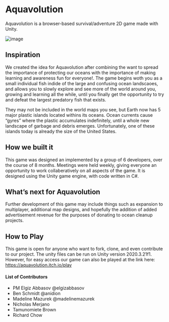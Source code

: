 # Aquavolution
Aquavolution is a browser-based survival/adventure 2D game made with Unity.

![image](https://user-images.githubusercontent.com/72108920/162872020-a300ff33-9259-48aa-84c8-00b282790dc4.png)

## Inspiration
We created the idea for Aquavolution after combining the want to spread the importance of protecting our oceans with the importance of making learning and awareness fun for everyone!. The game begins woth you as a small individual fish indide of the large and confusing ocean landscaoes, and allows you to slowly explore and see more of the world around you, growing and learning all the while, until you finally get the opportunity to try and defeat the largest predatory fish that exists.

They may not be included in the world maps you see, but Earth now has 5 major plastic islands located withins its oceans. Ocean currents cause “gyres” where the plastic accumulates indefinitely, until a whole new landscape of garbage and debris emerges. Unfortunately, one of these islands today is already the size of the United States.

<!-- ## What it does (probably not needed after inspiration?) -->
## How we built it
This game was designed an implemented by a group of 6 developers, over the course of 8 months. Meetings were held weekly, giving everyone an opportunity to work collaberatively on all aspects of the game. It is designed using the Unity game engine, with code written in C#.
<!-- 
## Challenges we ran into 
## Accomplishments we are proud of
## What we learned -->

## What’s next for Aquavolution
Further development of this game may include things such as expansion to multiplayer, additional map designs, and hopefully the addition of added advertisement revenue for the purposes of donating to ocean cleanup projects.

## How to Play
This game is open for anyone who want to fork, clone, and even contribute to our project. The unity files can be run on Unity version 2020.3.21f1. However, for easy access our game can also be played at the link here: https://aquavolution.itch.io/play

#### List of Contributors
- PM Elgiz Abbasov @elgizabbasov
- Ben Schmidt @anidion
- Madeline Mazurek @madelinemazurek
- Nicholas Merjano
- Tamunomiete Brown
- Richard Chow
